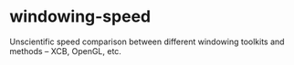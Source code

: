 # windowing-speed
Unscientific speed comparison between different windowing toolkits and methods – XCB, OpenGL, etc.
